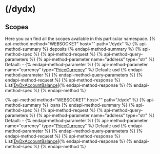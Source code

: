 # (/dydx)
## Scopes 
Here you can find all the scopes available in this particular namespace. 
{% api-method method="WEBSOCKET" host="" path="/dydx" %}
{% api-method-summary %} deposits {% endapi-method-summary %}
{% api-method-spec %}
{% api-method-request %}
{% api-method-query-parameters %}
{% api-method-parameter name="address" type="str" %}
Default: -
{% endapi-method-parameter %}
{% api-method-parameter name="currency" type="[PriceCurrency](#pricecurrency)" %}
Default: usd
{% endapi-method-parameter %}
{% endapi-method-query-parameters %}
{% endapi-method-request %}
{% api-method-response %}
List[[DyDxAccountBalance](#dydxaccountbalance)]{% endapi-method-response %}
{% endapi-method-spec %}
{% endapi-method %}

{% api-method method="WEBSOCKET" host="" path="/dydx" %}
{% api-method-summary %} loans {% endapi-method-summary %}
{% api-method-spec %}
{% api-method-request %}
{% api-method-query-parameters %}
{% api-method-parameter name="address" type="str" %}
Default: -
{% endapi-method-parameter %}
{% api-method-parameter name="currency" type="[PriceCurrency](#pricecurrency)" %}
Default: usd
{% endapi-method-parameter %}
{% endapi-method-query-parameters %}
{% endapi-method-request %}
{% api-method-response %}
List[[DyDxAccountBalance](#dydxaccountbalance)]{% endapi-method-response %}
{% endapi-method-spec %}
{% endapi-method %}


